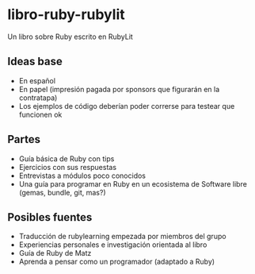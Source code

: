libro-ruby-rubylit
==================

Un libro sobre Ruby escrito en RubyLit

Ideas base
----------

* En español
* En papel (impresión pagada por sponsors que figurarán en la contratapa)
* Los ejemplos de código deberían poder correrse para testear que funcionen ok

Partes
------

* Guía básica de Ruby con tips
* Ejercicios con sus respuestas
* Entrevistas a módulos poco conocidos
* Una guía para programar en Ruby en un ecosistema de Software libre (gemas, bundle, git, mas?)

Posibles fuentes
----------------

* Traducción de rubylearning empezada por miembros del grupo
* Experiencias personales e investigación orientada al libro
* Guía de Ruby de Matz
* Aprenda a pensar como un programador (adaptado a Ruby)
